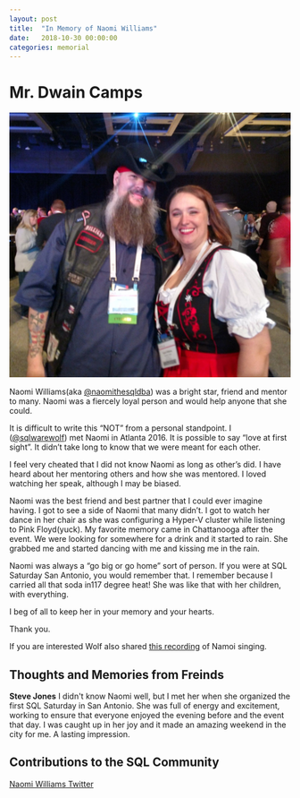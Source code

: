 ```yaml
---
layout: post
title:  "In Memory of Naomi Williams"
date:   2018-10-30 00:00:00
categories: memorial
---
```

# Mr. Dwain Camps
![Naomi Williams <](/assets/images/naomiwilliams.jpg)

Naomi Williams(aka [@naomithesqldba](https://twitter.com/naomithesqldba?lang=en)) was a bright star, friend and mentor to many. Naomi was a fiercely loyal person and would help anyone that she could.

It is difficult to write this “NOT” from a personal standpoint. I ([@sqlwarewolf](https://twitter.com/sqlwarewolf?lang=en)) met Naomi in Atlanta 2016. It is possible to say “love at first sight”. It didn’t take long to know that we were meant for each other.

I feel very cheated that I did not know Naomi as long as other’s did. I have heard about her mentoring others and how she was mentored. I loved watching her speak, although I may be biased.

Naomi was the best friend and best partner that I could ever imagine having. I got to see a side of Naomi that many didn’t. I got to watch her dance in her chair as she was configuring a Hyper-V cluster while listening to Pink Floyd(yuck). My favorite memory came in Chattanooga after the event. We were looking for somewhere for a drink and it started to rain. She grabbed me and started dancing with me and kissing me in the rain.

Naomi was always a “go big or go home” sort of person. If you were at SQL Saturday San Antonio, you would remember that. I remember because I carried all that soda in117 degree heat! She was like that with her children, with everything.

I beg of all to keep her in your memory and your hearts.

Thank you.

If you are interested Wolf also shared [this recording](https://drive.google.com/file/d/1n8pEvZUkKJnV9W4paASLvjZzTKorRuW9/view) of Namoi singing.

## Thoughts and Memories from Freinds

__Steve Jones__
I didn't know Naomi well, but I met her when she organized the first SQL Saturday in San Antonio. She was full of energy and excitement, working to ensure that everyone enjoyed the evening before and the event that day. I was caught up in her joy and it made an amazing weekend in the city for me. A lasting impression.

## Contributions to the SQL Community

[Naomi Williams Twitter](https://twitter.com/naomithesqldba?lang=en)

